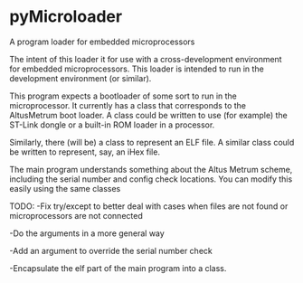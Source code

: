 # pyMicroloader
A program loader for embedded microprocessors

The intent of this loader it for use with a cross-development
environment for embedded microprocessors.  This loader is
intended to run in the development environment (or similar).

This program expects a bootloader of some sort to run in
the microprocessor.  It currently has a class that corresponds
to the AltusMetrum boot loader.  A class could be written to use
(for example) the ST-Link dongle or a built-in ROM loader in a
processor.

Similarly, there (will be) a class to represent an ELF file.  A 
similar class could be written to represent, say, an iHex file.

The main program understands something about the Altus Metrum
scheme, including the serial number and config check locations.
You can modify this easily using the same classes

TODO:
-Fix try/except to better deal with cases when files are not found
 or microprocessors are not connected

-Do the arguments in a more general way

-Add an argument to override the serial number check

-Encapsulate the elf part of the main program into a class.
